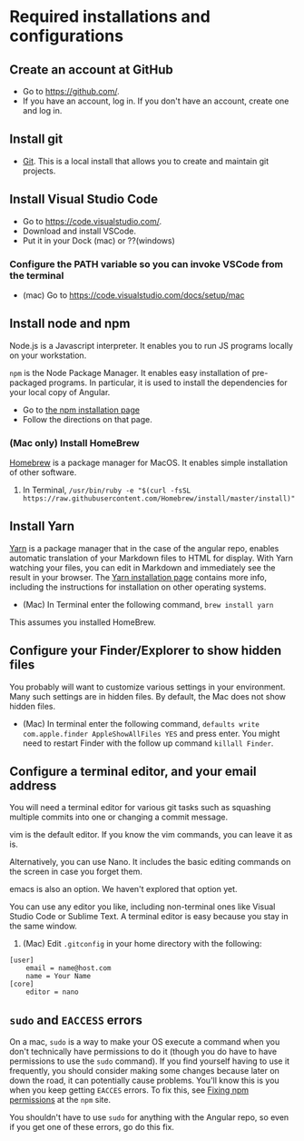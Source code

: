# Required installations and configurations

## Create an account at GitHub
* Go to https://github.com/. 
* If you have an account, log in. If you don't have an account, create one and log in.

## Install git
* [Git](https://git-scm.com/). This is a local install that allows you to create and maintain git projects.

## Install Visual Studio Code 
* Go to https://code.visualstudio.com/. 
* Download and install VSCode. 
* Put it in your Dock (mac) or ??(windows)

### Configure the PATH variable so you can invoke VSCode from the terminal
* (mac) Go to https://code.visualstudio.com/docs/setup/mac

## Install node and npm

Node.js is a Javascript interpreter. It enables you to run JS programs locally on your workstation. 

`npm` is the Node Package Manager. It enables easy installation of pre-packaged programs. In particular, it is used to install the dependencies for your local copy of Angular.

* Go to [the npm installation page](https://www.npmjs.com/get-npm?utm_source=house&utm_medium=homepage&utm_campaign=free%20orgs&utm_term=Install%20npm)
* Follow the directions on that page.

### (Mac only) Install HomeBrew

[Homebrew](https://brew.sh/) is a package manager for MacOS. It enables simple installation of other software. 

1. In Terminal, `/usr/bin/ruby -e "$(curl -fsSL https://raw.githubusercontent.com/Homebrew/install/master/install)"`

## Install Yarn

[Yarn](https://yarnpkg.com/en/) is a package manager that in the case of the angular repo, enables automatic translation of your Markdown files to HTML for display. With Yarn watching your files, you can edit in Markdown and immediately see the result in your browser. The [Yarn installation page](https://yarnpkg.com/lang/en/docs/install/) contains more info, including the instructions for installation on other operating systems.

* (Mac) In Terminal enter the following command, `brew install yarn`

This assumes you installed HomeBrew.


## Configure your Finder/Explorer to show hidden files

You probably will want to customize various settings in your environment. Many such settings are in hidden files. By default, the Mac does not show hidden files.

* (Mac) In terminal enter the following command, `defaults write com.apple.finder AppleShowAllFiles YES` and press enter. You might need to restart Finder with the follow up command `killall Finder`.

## Configure a terminal editor, and your email address

You will need a terminal editor for various git tasks such as squashing multiple commits into one or changing a commit message.

vim is the default editor. If you know the vim commands, you can leave it as is.

Alternatively, you can use Nano. It includes the basic editing commands on the screen in case you forget them.

emacs is also an option. We haven't explored that option yet.

You can use any editor you like, including non-terminal ones like Visual Studio Code or Sublime Text. A terminal editor is easy because you stay in the same window.

1. (Mac) Edit `.gitconfig` in your home directory with the following:

```
[user]
    email = name@host.com
    name = Your Name
[core]
    editor = nano
```

## `sudo` and `EACCESS` errors

On a mac, `sudo` is a way to make your OS execute a command when you don't technically have permissions to do it (though you do have to have permissions to use the `sudo` command). If you find yourself having to use it frequently, you should consider making some changes because later on down the road, it can potentially cause problems. You'll know this is you when you keep getting `EACCES` errors. To fix this, see [Fixing npm permissions](https://docs.npmjs.com/getting-started/fixing-npm-permissions) at the `npm` site.

You shouldn't have to use `sudo` for anything with the Angular repo, so even if you get one of these errors, go do this fix.
